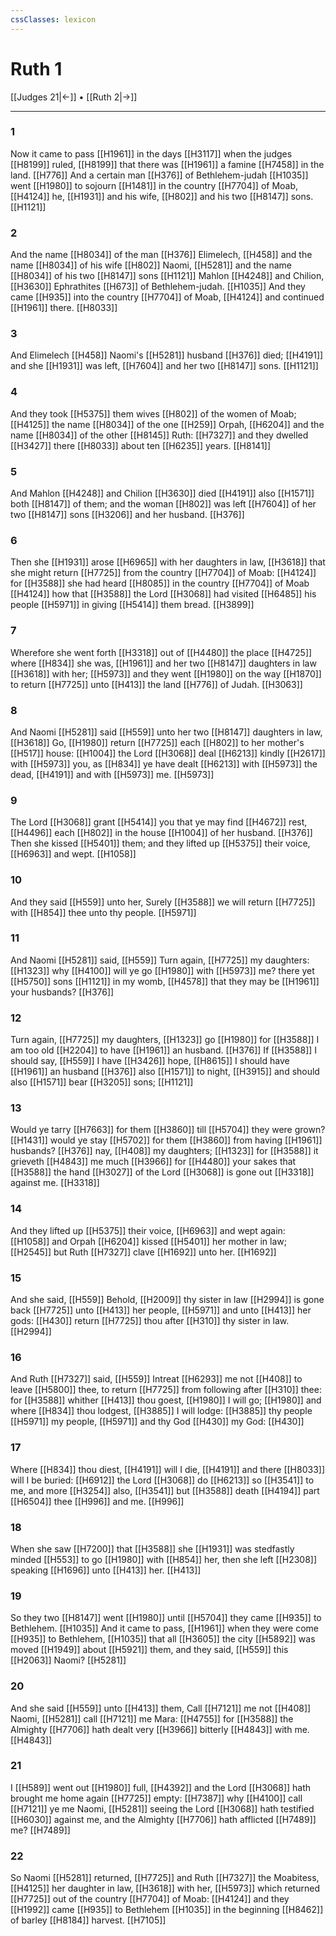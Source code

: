 ```yaml
---
cssClasses: lexicon
---
```

# Ruth 1

[[Judges 21|←]] • [[Ruth 2|→]]

---

### 1
Now it came to pass [[H1961]] in the days [[H3117]] when the judges [[H8199]] ruled, [[H8199]] that there was [[H1961]] a famine [[H7458]] in the land. [[H776]] And a certain man [[H376]] of Bethlehem-judah [[H1035]] went [[H1980]] to sojourn [[H1481]] in the country [[H7704]] of Moab, [[H4124]] he, [[H1931]] and his wife, [[H802]] and his two [[H8147]] sons. [[H1121]]

### 2
And the name [[H8034]] of the man [[H376]] Elimelech, [[H458]] and the name [[H8034]] of his wife [[H802]] Naomi, [[H5281]] and the name [[H8034]] of his two [[H8147]] sons [[H1121]] Mahlon [[H4248]] and Chilion, [[H3630]] Ephrathites [[H673]] of Bethlehem-judah. [[H1035]] And they came [[H935]] into the country [[H7704]] of Moab, [[H4124]] and continued [[H1961]] there. [[H8033]]

### 3
And Elimelech [[H458]] Naomi's [[H5281]] husband [[H376]] died; [[H4191]] and she [[H1931]] was left, [[H7604]] and her two [[H8147]] sons. [[H1121]]

### 4
And they took [[H5375]] them wives [[H802]] of the women of Moab; [[H4125]] the name [[H8034]] of the one [[H259]] Orpah, [[H6204]] and the name [[H8034]] of the other [[H8145]] Ruth: [[H7327]] and they dwelled [[H3427]] there [[H8033]] about ten [[H6235]] years. [[H8141]]

### 5
And Mahlon [[H4248]] and Chilion [[H3630]] died [[H4191]] also [[H1571]] both [[H8147]] of them; and the woman [[H802]] was left [[H7604]] of her two [[H8147]] sons [[H3206]] and her husband. [[H376]]

### 6
Then she [[H1931]] arose [[H6965]] with her daughters in law, [[H3618]] that she might return [[H7725]] from the country [[H7704]] of Moab: [[H4124]] for [[H3588]] she had heard [[H8085]] in the country [[H7704]] of Moab [[H4124]] how that [[H3588]] the Lord [[H3068]] had visited [[H6485]] his people [[H5971]] in giving [[H5414]] them bread. [[H3899]]

### 7
Wherefore she went forth [[H3318]] out of [[H4480]] the place [[H4725]] where [[H834]] she was, [[H1961]] and her two [[H8147]] daughters in law [[H3618]] with her; [[H5973]] and they went [[H1980]] on the way [[H1870]] to return [[H7725]] unto [[H413]] the land [[H776]] of Judah. [[H3063]]

### 8
And Naomi [[H5281]] said [[H559]] unto her two [[H8147]] daughters in law, [[H3618]] Go, [[H1980]] return [[H7725]] each [[H802]] to her mother's [[H517]] house: [[H1004]] the Lord [[H3068]] deal [[H6213]] kindly [[H2617]] with [[H5973]] you, as [[H834]] ye have dealt [[H6213]] with [[H5973]] the dead, [[H4191]] and with [[H5973]] me. [[H5973]]

### 9
The Lord [[H3068]] grant [[H5414]] you that ye may find [[H4672]] rest, [[H4496]] each [[H802]] in the house [[H1004]] of her husband. [[H376]] Then she kissed [[H5401]] them; and they lifted up [[H5375]] their voice, [[H6963]] and wept. [[H1058]]

### 10
And they said [[H559]] unto her, Surely [[H3588]] we will return [[H7725]] with [[H854]] thee unto thy people. [[H5971]]

### 11
And Naomi [[H5281]] said, [[H559]] Turn again, [[H7725]] my daughters: [[H1323]] why [[H4100]] will ye go [[H1980]] with [[H5973]] me? there yet [[H5750]] sons [[H1121]] in my womb, [[H4578]] that they may be [[H1961]] your husbands? [[H376]]

### 12
Turn again, [[H7725]] my daughters, [[H1323]] go [[H1980]] for [[H3588]] I am too old [[H2204]] to have [[H1961]] an husband. [[H376]] If [[H3588]] I should say, [[H559]] I have [[H3426]] hope, [[H8615]] I should have [[H1961]] an husband [[H376]] also [[H1571]] to night, [[H3915]] and should also [[H1571]] bear [[H3205]] sons; [[H1121]]

### 13
Would ye tarry [[H7663]] for them [[H3860]] till [[H5704]] they were grown? [[H1431]] would ye stay [[H5702]] for them [[H3860]] from having [[H1961]] husbands? [[H376]] nay, [[H408]] my daughters; [[H1323]] for [[H3588]] it grieveth [[H4843]] me much [[H3966]] for [[H4480]] your sakes that [[H3588]] the hand [[H3027]] of the Lord [[H3068]] is gone out [[H3318]] against me. [[H3318]]

### 14
And they lifted up [[H5375]] their voice, [[H6963]] and wept again: [[H1058]] and Orpah [[H6204]] kissed [[H5401]] her mother in law; [[H2545]] but Ruth [[H7327]] clave [[H1692]] unto her. [[H1692]]

### 15
And she said, [[H559]] Behold, [[H2009]] thy sister in law [[H2994]] is gone back [[H7725]] unto [[H413]] her people, [[H5971]] and unto [[H413]] her gods: [[H430]] return [[H7725]] thou after [[H310]] thy sister in law. [[H2994]]

### 16
And Ruth [[H7327]] said, [[H559]] Intreat [[H6293]] me not [[H408]] to leave [[H5800]] thee, to return [[H7725]] from following after [[H310]] thee: for [[H3588]] whither [[H413]] thou goest, [[H1980]] I will go; [[H1980]] and where [[H834]] thou lodgest, [[H3885]] I will lodge: [[H3885]] thy people [[H5971]] my people, [[H5971]] and thy God [[H430]] my God: [[H430]]

### 17
Where [[H834]] thou diest, [[H4191]] will I die, [[H4191]] and there [[H8033]] will I be buried: [[H6912]] the Lord [[H3068]] do [[H6213]] so [[H3541]] to me, and more [[H3254]] also, [[H3541]] but [[H3588]] death [[H4194]] part [[H6504]] thee [[H996]] and me. [[H996]]

### 18
When she saw [[H7200]] that [[H3588]] she [[H1931]] was stedfastly minded [[H553]] to go [[H1980]] with [[H854]] her, then she left [[H2308]] speaking [[H1696]] unto [[H413]] her. [[H413]]

### 19
So they two [[H8147]] went [[H1980]] until [[H5704]] they came [[H935]] to Bethlehem. [[H1035]] And it came to pass, [[H1961]] when they were come [[H935]] to Bethlehem, [[H1035]] that all [[H3605]] the city [[H5892]] was moved [[H1949]] about [[H5921]] them, and they said, [[H559]] this [[H2063]] Naomi? [[H5281]]

### 20
And she said [[H559]] unto [[H413]] them, Call [[H7121]] me not [[H408]] Naomi, [[H5281]] call [[H7121]] me Mara: [[H4755]] for [[H3588]] the Almighty [[H7706]] hath dealt very [[H3966]] bitterly [[H4843]] with me. [[H4843]]

### 21
I [[H589]] went out [[H1980]] full, [[H4392]] and the Lord [[H3068]] hath brought me home again [[H7725]] empty: [[H7387]] why [[H4100]] call [[H7121]] ye me Naomi, [[H5281]] seeing the Lord [[H3068]] hath testified [[H6030]] against me, and the Almighty [[H7706]] hath afflicted [[H7489]] me? [[H7489]]

### 22
So Naomi [[H5281]] returned, [[H7725]] and Ruth [[H7327]] the Moabitess, [[H4125]] her daughter in law, [[H3618]] with her, [[H5973]] which returned [[H7725]] out of the country [[H7704]] of Moab: [[H4124]] and they [[H1992]] came [[H935]] to Bethlehem [[H1035]] in the beginning [[H8462]] of barley [[H8184]] harvest. [[H7105]]